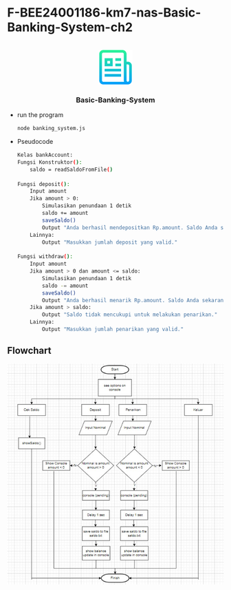 # F-BEE24001186-km7-nas-Basic-Banking-System-ch2

<!-- PROJECT LOGO -->
<br />
<div align="center">
  <a href="https://github.com/othneildrew/Best-README-Template">
    <img src="images/logo.png" alt="Logo" width="80" height="80">
  </a>

  <h3 align="center">Basic-Banking-System</h3>

</div>

* run the program

   ```sh
   node banking_system.js
   ```

* Pseudocode

   ```sh
   Kelas bankAccount:
   Fungsi Konstruktor():
       saldo = readSaldoFromFile()

   Fungsi deposit():
       Input amount
       Jika amount > 0:
           Simulasikan penundaan 1 detik
           saldo += amount
           saveSaldo()
           Output "Anda berhasil mendepositkan Rp.amount. Saldo Anda sekarang: Rp.saldo"
       Lainnya:
           Output "Masukkan jumlah deposit yang valid."

   Fungsi withdraw():
       Input amount
       Jika amount > 0 dan amount <= saldo:
           Simulasikan penundaan 1 detik
           saldo -= amount
           saveSaldo()
           Output "Anda berhasil menarik Rp.amount. Saldo Anda sekarang: Rp.saldo"
       Jika amount > saldo:
           Output "Saldo tidak mencukupi untuk melakukan penarikan."
       Lainnya:
           Output "Masukkan jumlah penarikan yang valid."
   ```



## Flowchart


![App Screenshot](images/Flowchart.jpg)